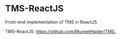 # TMS-ReactJS
 Front-end implementation of TMS in ReactJS.

 TMS-ReactJS:
 https://github.com/MuneelHaider/TMS_
